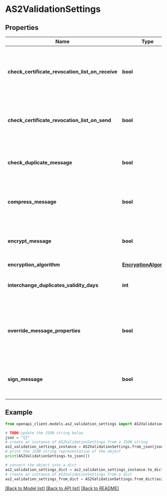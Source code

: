 # AS2ValidationSettings


## Properties

Name | Type | Description | Notes
------------ | ------------- | ------------- | -------------
**check_certificate_revocation_list_on_receive** | **bool** | The value indicating whether to check for certificate revocation list on receive. | [optional] 
**check_certificate_revocation_list_on_send** | **bool** | The value indicating whether to check for certificate revocation list on send. | [optional] 
**check_duplicate_message** | **bool** | The value indicating whether to check for duplicate message. | [optional] 
**compress_message** | **bool** | The value indicating whether the message has to be compressed. | [optional] 
**encrypt_message** | **bool** | The value indicating whether the message has to be encrypted. | [optional] 
**encryption_algorithm** | [**EncryptionAlgorithm**](EncryptionAlgorithm.md) |  | [optional] 
**interchange_duplicates_validity_days** | **int** | The number of days to look back for duplicate interchange. | [optional] 
**override_message_properties** | **bool** | The value indicating whether to override incoming message properties with those in agreement. | [optional] 
**sign_message** | **bool** | The value indicating whether the message has to be signed. | [optional] 

## Example

```python
from openapi_client.models.as2_validation_settings import AS2ValidationSettings

# TODO update the JSON string below
json = "{}"
# create an instance of AS2ValidationSettings from a JSON string
as2_validation_settings_instance = AS2ValidationSettings.from_json(json)
# print the JSON string representation of the object
print(AS2ValidationSettings.to_json())

# convert the object into a dict
as2_validation_settings_dict = as2_validation_settings_instance.to_dict()
# create an instance of AS2ValidationSettings from a dict
as2_validation_settings_from_dict = AS2ValidationSettings.from_dict(as2_validation_settings_dict)
```
[[Back to Model list]](../README.md#documentation-for-models) [[Back to API list]](../README.md#documentation-for-api-endpoints) [[Back to README]](../README.md)


